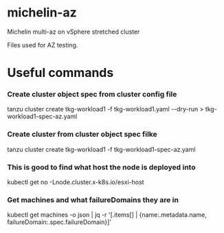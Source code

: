 # michelin-az
Michelin multi-az on vSphere stretched cluster

Files used for AZ testing.

# Useful commands

### Create cluster object spec from cluster config file
tanzu cluster create tkg-workload1 -f tkg-workload1.yaml --dry-run > tkg-workload1-spec-az.yaml

### Create cluster from cluster object spec filke
tanzu cluster create tkg-workload1 -f tkg-workload1-spec-az.yaml

### This is good to find what host the node is deployed into
kubectl get no -Lnode.cluster.x-k8s.io/esxi-host

### Get machines and what failureDomains they are in
kubectl get machines -o json | jq -r '[.items[] | {name:.metadata.name, failureDomain:.spec.failureDomain}]'
